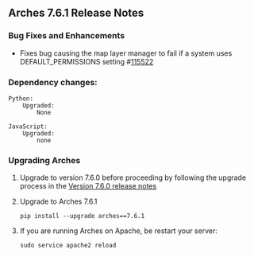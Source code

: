 Arches 7.6.1 Release Notes
--------------------------

### Bug Fixes and Enhancements

- Fixes bug causing the map layer manager to fail if a system uses DEFAULT_PERMISSIONS setting #[115522](https://github.com/archesproject/arches/issues/11522)

### Dependency changes:
```
Python:
    Upgraded:
        None

JavaScript:
    Upgraded:
        none
```

### Upgrading Arches

1. Upgrade to version 7.6.0 before proceeding by following the upgrade process in the [Version 7.6.0 release notes](https://github.com/archesproject/arches/blob/dev/7.6.x/releases/7.6.0.md)

2. Upgrade to Arches 7.6.1
    ```
    pip install --upgrade arches==7.6.1
    ```

3. If you are running Arches on Apache, be restart your server:
    ```
    sudo service apache2 reload
    ```
